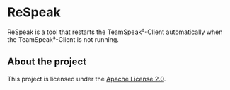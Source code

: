 # ReSpeak
ReSpeak is a tool that restarts the TeamSpeak³-Client automatically when the TeamSpeak³-Client is not running.

## About the project
This project is licensed under the [Apache License 2.0](https://github.com/Hope-IT-Works/ReSpeak/blob/master/LICENSE).
